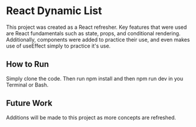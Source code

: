 # React Dynamic List

This project was created as a React refresher. Key features that were used are React fundamentals such as state, props, and conditional rendering. Additionally, components were added to practice their use, and even makes use of useEffect simply to practice it's use. 

## How to Run

Simply clone the code. Then run npm install and then npm run dev in you Terminal or Bash.

## Future Work

Additions will be made to this project as more concepts are refreshed.


